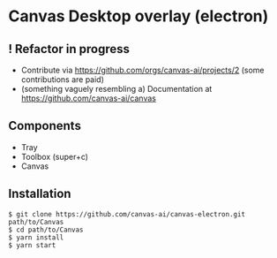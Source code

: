 # Canvas Desktop overlay (electron)

## ! Refactor in progress

- Contribute via https://github.com/orgs/canvas-ai/projects/2 (some contributions are paid)
- (something vaguely resembling a) Documentation at https://github.com/canvas-ai/canvas

## Components

- Tray
- Toolbox (super+c)
- Canvas

## Installation

```
$ git clone https://github.com/canvas-ai/canvas-electron.git path/to/Canvas
$ cd path/to/Canvas
$ yarn install
$ yarn start
```
